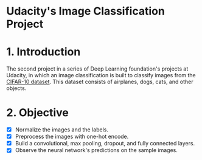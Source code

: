 # Udacity's Image Classification Project

# 1. Introduction
The second project in a series of Deep Learning foundation's projects at Udacity, in which an image classification is built to classify images from the <a href="https://www.cs.toronto.edu/~kriz/cifar.html">CIFAR-10 dataset</a>. This dataset consists of airplanes, dogs, cats, and other objects.

# 2. Objective
- [x] Normalize the images and the labels.
- [x] Preprocess the images with one-hot encode.
- [x] Build a convolutional, max pooling, dropout, and fully connected layers.
- [x] Observe the neural network's predictions on the sample images.
